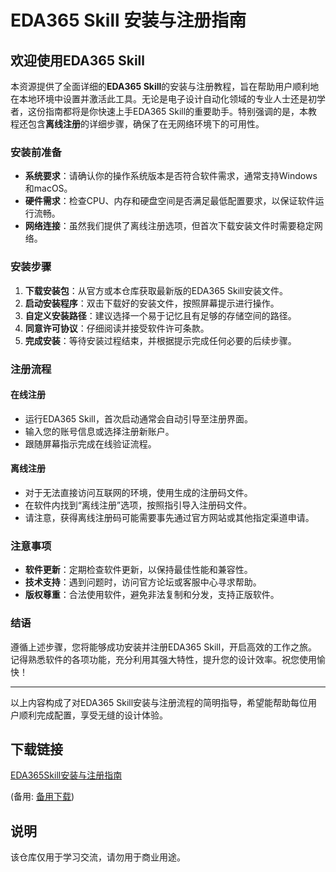 # EDA365 Skill 安装与注册指南

## 欢迎使用EDA365 Skill

本资源提供了全面详细的**EDA365 Skill**的安装与注册教程，旨在帮助用户顺利地在本地环境中设置并激活此工具。无论是电子设计自动化领域的专业人士还是初学者，这份指南都将是你快速上手EDA365 Skill的重要助手。特别强调的是，本教程还包含**离线注册**的详细步骤，确保了在无网络环境下的可用性。

### 安装前准备

- **系统要求**：请确认你的操作系统版本是否符合软件需求，通常支持Windows和macOS。
- **硬件需求**：检查CPU、内存和硬盘空间是否满足最低配置要求，以保证软件运行流畅。
- **网络连接**：虽然我们提供了离线注册选项，但首次下载安装文件时需要稳定网络。

### 安装步骤

1. **下载安装包**：从官方或本仓库获取最新版的EDA365 Skill安装文件。
2. **启动安装程序**：双击下载好的安装文件，按照屏幕提示进行操作。
3. **自定义安装路径**：建议选择一个易于记忆且有足够的存储空间的路径。
4. **同意许可协议**：仔细阅读并接受软件许可条款。
5. **完成安装**：等待安装过程结束，并根据提示完成任何必要的后续步骤。

### 注册流程

#### 在线注册

- 运行EDA365 Skill，首次启动通常会自动引导至注册界面。
- 输入您的账号信息或选择注册新账户。
- 跟随屏幕指示完成在线验证流程。

#### 离线注册

- 对于无法直接访问互联网的环境，使用生成的注册码文件。
- 在软件内找到“离线注册”选项，按照指引导入注册码文件。
- 请注意，获得离线注册码可能需要事先通过官方网站或其他指定渠道申请。

### 注意事项

- **软件更新**：定期检查软件更新，以保持最佳性能和兼容性。
- **技术支持**：遇到问题时，访问官方论坛或客服中心寻求帮助。
- **版权尊重**：合法使用软件，避免非法复制和分发，支持正版软件。

### 结语

遵循上述步骤，您将能够成功安装并注册EDA365 Skill，开启高效的工作之旅。记得熟悉软件的各项功能，充分利用其强大特性，提升您的设计效率。祝您使用愉快！

---

以上内容构成了对EDA365 Skill安装与注册流程的简明指导，希望能帮助每位用户顺利完成配置，享受无缝的设计体验。

## 下载链接
[EDA365Skill安装与注册指南](https://pan.quark.cn/s/3baba2a8c060) 

(备用: [备用下载](https://pan.baidu.com/s/1K4uBjb84Os1D_8uID5BPfg?pwd=1223))

## 说明

该仓库仅用于学习交流，请勿用于商业用途。
